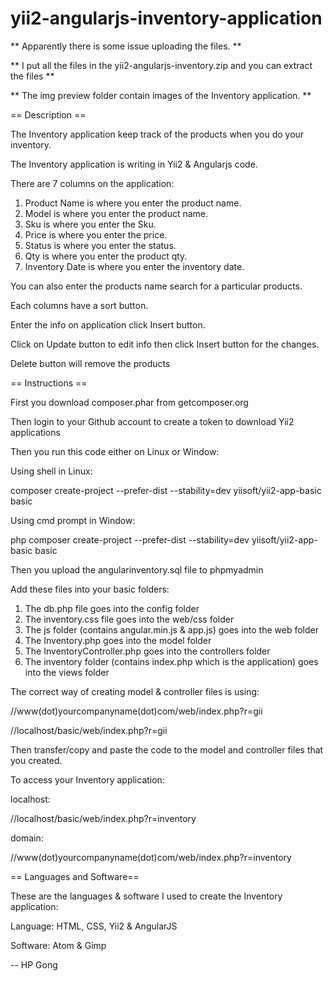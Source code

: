 # yii2-angularjs-inventory-application

** Apparently there is some issue uploading the files. **

** I put all the files in the yii2-angularjs-inventory.zip and you can extract the files **

** The img preview folder contain images of the Inventory application. **

== Description ==

The Inventory application keep track of the products when you do your inventory.

The Inventory application is writing in Yii2 & Angularjs code.

There are 7 columns on the application:

1. Product Name is where you enter the product name.
2. Model is where you enter the product name.
3. Sku is where you enter the Sku.
4. Price is where you enter the price.
5. Status is where you enter the status.
6. Qty is where you enter the product qty.
7. Inventory Date is where you enter the inventory date.

You can also enter the products name search for a particular products.

Each columns have a sort button.

Enter the info on application click Insert button.

Click on Update button to edit info then click Insert button for the changes.

Delete button will remove the products

== Instructions ==

First you download composer.phar from getcomposer.org

Then login to your Github account to create a token to download Yii2 applications

Then you run this code either on Linux or Window:

Using shell in Linux:

composer create-project --prefer-dist --stability=dev yiisoft/yii2-app-basic basic

Using cmd prompt in Window:

php composer create-project --prefer-dist --stability=dev yiisoft/yii2-app-basic basic

Then you upload the angularinventory.sql file to phpmyadmin

Add these files into your basic folders:

1. The db.php file goes into the config folder
2. The inventory.css file goes into the web/css folder
3. The js folder (contains angular.min.js &  app.js) goes into the web folder
4. The Inventory.php goes into the model folder
5. The InventoryController.php goes into the controllers folder
6. The inventory folder (contains index.php which is the application) goes into the views folder

The correct way of creating model & controller files is using:

//www(dot)yourcompanyname(dot)com/web/index.php?r=gii

//localhost/basic/web/index.php?r=gii

Then transfer/copy and paste the code to the model and controller files that you created.

To access your Inventory application:

localhost:

//localhost/basic/web/index.php?r=inventory

domain:

//www(dot)yourcompanyname(dot)com/web/index.php?r=inventory

== Languages and Software==

These are the languages & software I used to create the Inventory application:

Language: HTML, CSS, Yii2 & AngularJS

Software: Atom & Gimp

-- HP Gong
